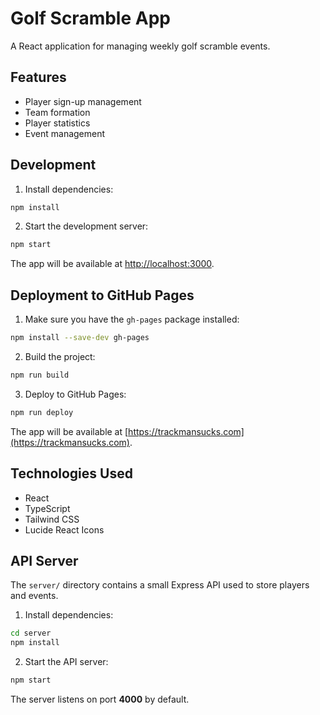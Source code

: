 # Golf Scramble App

A React application for managing weekly golf scramble events.

## Features

- Player sign-up management
- Team formation
- Player statistics
- Event management

## Development

1. Install dependencies:
```bash
npm install
```

2. Start the development server:
```bash
npm start
```

The app will be available at [http://localhost:3000](http://localhost:3000).

## Deployment to GitHub Pages

1. Make sure you have the `gh-pages` package installed:
```bash
npm install --save-dev gh-pages
```

2. Build the project:
```bash
npm run build
```

3. Deploy to GitHub Pages:
```bash
npm run deploy
```

The app will be available at [https://trackmansucks.com](https://trackmansucks.com).

## Technologies Used

- React
- TypeScript
- Tailwind CSS
- Lucide React Icons

## API Server

The `server/` directory contains a small Express API used to store players and events.

1. Install dependencies:
```bash
cd server
npm install
```

2. Start the API server:
```bash
npm start
```

The server listens on port **4000** by default.
